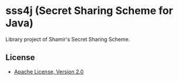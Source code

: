 sss4j (Secret Sharing Scheme for Java)
======================================

Library project of Shamir's Secret Sharing Scheme.

## License
- [Apache License, Version 2.0](http://www.apache.org/licenses/LICENSE-2.0.html)
